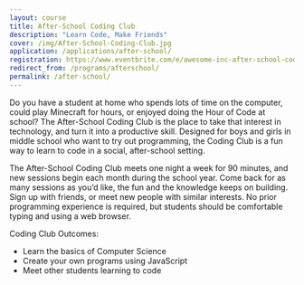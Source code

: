 ```yaml
---
layout: course
title: After-School Coding Club
description: "Learn Code, Make Friends"
cover: /img/After-School-Coding-Club.jpg
application: /applications/after-school/
registration: https://www.eventbrite.com/e/awesome-inc-after-school-coding-club-fall-2016-tuesdays-tickets-26529774269
redirect_from: /programs/afterschool/
permalink: /after-school/
---
```


Do you have a student at home who spends lots of time on the computer, could play Minecraft for hours, or enjoyed doing the Hour of Code at school? The After-School Coding Club is the place to take that interest in technology, and turn it into a productive skill. Designed for boys and girls in middle school who want to try out programming, the Coding Club is a fun way to learn to code in a social, after-school setting. 

The After-School Coding Club meets one night a week for 90 minutes, and new sessions begin each month during the school year. Come back for as many sessions as you’d like, the fun and the knowledge keeps on building. Sign up with friends, or meet new people with similar interests. No prior programming experience is required, but students should be comfortable typing and using a web browser.

Coding Club Outcomes:

* Learn the basics of Computer Science
* Create your own programs using JavaScript
* Meet other students learning to code